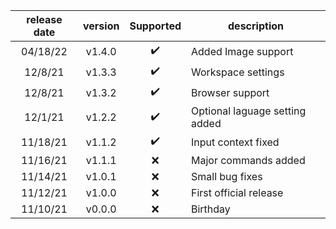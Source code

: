 |release date|version|Supported|description|
|:-:|:-:|:-:|-|
|04/18/22|v1.4.0|✔️|Added Image support|
|12/8/21|v1.3.3|✔️|Workspace settings|
|12/8/21|v1.3.2|✔️|Browser support|
|12/1/21|v1.2.2|✔️|Optional laguage setting added|
|11/18/21|v1.1.2|✔️|Input context fixed|
|11/16/21|v1.1.1|❌|Major commands added|
|11/14/21|v1.0.1|❌|Small bug fixes|
|11/12/21|v1.0.0|❌|First official release|
|11/10/21|v0.0.0|❌|Birthday|

<!-- |DATE|VERSION|SUPPORT|DESCRIPTION| -->
<!-- ✔️❌ -->